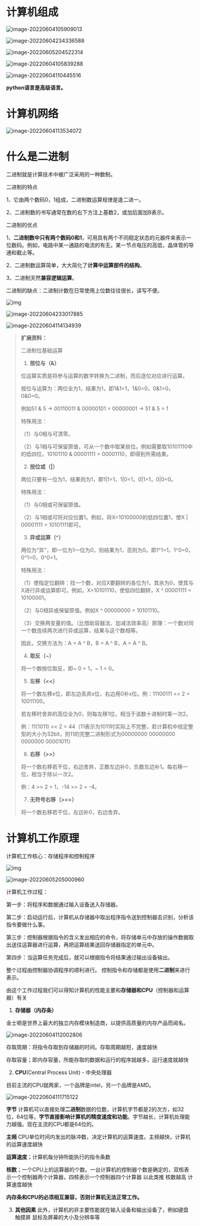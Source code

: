 # 计算机组成

![image-20220604105909013](01-03-计算机工作原理.assets/image-20220604105909013.png)

![image-20220604234336588](01-03-计算机工作原理.assets/image-20220604234336588.png)

![image-20220605204522314](01-03-计算机工作原理.assets/image-20220605204522314.png)

![image-20220604105839288](01-03-计算机工作原理.assets/image-20220604105839288.png)

![image-20220604110445516](01-03-计算机工作原理.assets/image-20220604110445516.png)

**python语言是高级语言。**

# 计算机网络

![image-20220604113534072](01-03-计算机工作原理.assets/image-20220604113534072.png)

# 什么是二进制

二进制就是计算技术中被广泛采用的一种数制。

二进制的特点

1、它由两个数码0，1组成，二进制数运算规律是逢二进一。

2、二进制数的书写通常在数的右下方注上基数2，或加后面加B表示。

二进制的优点

1、**二进制数中只有两个数码0和1**，可用具有两个不同稳定状态的元器件来表示一位数码。例如，电路中某一通路的电流的有无，某一节点电压的高低，晶体管的导通和截止等。

2、二进制数运算简单，大大简化了**计算中运算部件的结构**。

3、二进制天然**兼容逻辑运算**。

二进制的缺点：二进制计数在日常使用上位数往往很长，读写不便。

![img](01-03-计算机工作原理.assets/f7246b600c33874442918ed45c0fd9f9d62aa0c6.jpeg)

![image-20220604233017885](01-03-计算机工作原理.assets/image-20220604233017885.png)

![image-20220604114134939](01-03-计算机工作原理.assets/image-20220604114134939.png)






> **扩展资料：**
>
> 二进制位基础运算
>
> 1. **按位与（&）**
>
> 位运算实质是将参与运算的数字转换为二进制，而后逐位对应进行运算。
>
> 按位与运算为：两位全为1，结果为1，即1&1=1，1&0=0，0&1=0，0&0=0。
>
> 例如51 & 5 -> 00110011 & 00000101 = 00000001 -> 51 & 5 = 1
>
> 特殊用法：
>
> （1）与0相与可清零。
>
> （2）与1相与可保留原值，可从一个数中取某些位。例如需要取10101110中的低四位，10101110 & 00001111 = 00001110，即得到所需结果。
>
> 2. **按位或（|）**
>
> 两位只要有一位为1，结果则为1，即1|1=1，1|0=1，0|1=1，0|0=0。
>
> 特殊用法：
>
> （1）与0相或可保留原值。
>
> （2）与1相或可将对应位置1。例如，将X=10100000的低四位置1，使X | 00001111 = 10101111即可。
>
> 3. **异或运算（^）**
>
> 两位为“异”，即一位为1一位为0，则结果为1，否则为0。即1^1=1，1^0=0，0^1=0，0^0=1。
>
> 特殊用法：
>
> （1）使指定位翻转：找一个数，对应X要翻转的各位为1，其余为0，使其与X进行异或运算即可。例如，X=10101110，使低四位翻转，X ^ 00001111 = 10100001。
>
> （2）与0相异或保留原值。例如X ^ 00000000 = 10101110。
>
> （3）交换两变量的值。（比借助容器法、加减法效率高）原理：一个数对同一个数连续两次进行异或运算，结果与这个数相等。
>
> 因此，交换方法为：A = A ^ B，B = A ^ B，A = A ^ B。
>
> 4. **取反（~）**
>
> 将一个数按位取反，即~ 0 = 1，~ 1 = 0。
>
> 5. **左移（<<）**
>
> 将一个数左移x位，即左边丢弃x位，右边用0补x位。例：11100111 << 2 = 10011100。
>
> 若左移时舍弃的高位全为0，则每左移1位，相当于该数十进制时乘一次2。
>
> 例：11(1011) << 2 = 44（11表示为1011时实际上不完整，若计算机中规定整型的大小为32bit，则11的完整二进制形式为00000000 00000000 0000000 00001011）
>
> 6. **右移（>>）**
>
> 将一个数右移若干位，右边舍弃，正数左边补0，负数左边补1。每右移一位，相当于除以一次2。
>
> 例：4 >> 2 = 1，-14 >> 2 = -4。
>
> 7. **无符号右移（>>>）**
>
> 将一个数右移若干位，左边补0，右边舍弃。

# 计算机工作原理

计算机工作核心：存储程序和控制程序

![img](01-03-计算机工作原理.assets/v2-603ecc95536ae8236c6f0dfbec1803b4_1440w.jpg)

![image-20220605205000960](01-03-计算机工作原理.assets/image-20220605205000960.png)

计算机工作过程：

第一步：将程序和数据通过输入设备送入存储器。 

第二步：启动运行后，计算机从存储器中取出程序指令送到控制器去识别，分析该指令要做什么事。 

第三步：控制器根据指令的含义发出相应的命令，将存储单元中存放的操作数据取出送往运算器进行运算，再把运算结果送回存储器指定的单元中。

第四步：当运算任务完成后，就可以根据指令将结果通过输出设备输出。



整个过程由控制器协调程序的顺利进行。 控制指令和存储都是使用**二进制**来进行表示。



由这个工作过程我们可以得知计算机的性能主要和**存储器和CPU**（控制器和运算器）有关

1. **存储器（内存条）**

金士顿是世界上最大的独立内存模块制造商，以提供高质量的内存产品而闻名。  

![image-20220604112002806](01-03-计算机工作原理.assets/image-20220604112002806.png)

存取周期：将指令存取到存储器的时间。存取周期越短，速度越快

存取容量；即内存容量，所能存取的数据和运行的程序就越多，运行速度就越快

2.  **CPU**(Central Process Unit) - 中央处理器

目前主流的CPU就两家，一个品牌是intel，另一个品牌是AMD。

![image-20220604111715122](01-03-计算机工作原理.assets/image-20220604111715122.png)

**字节** 计算机可以直接处理**二进制**数据的位数，计算机字节都是2的次方，如32位，64位等，**字节直接影响计算机的精度速度和功能**。字节越长，计算机处理能力越强。现在主流的CPU都是64位的。

**主频** CPU单位时间内发出的脉冲数，决定计算机的运算速度。主频越快，计算机的运算速度越快

**运算速度**；计算机每分钟所能执行的指令条数

**核数**；一个CPU上的运算器的个数。一台计算机的控制器个数是确定的，双核表示一个控制器两个计算器，四核表示一个控制器四个计算器 以此类推 核数越高 计算速度越快



**内存条和CPU的必须相互兼容，否则计算机无法正常工作。**

3. **其他因素** 此外，计算机的非主要性能就在输入设备和输出设备了，例如键盘 触摸屏 鼠标及屏幕的大小及分辨率等